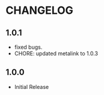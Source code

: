 # CHANGELOG

## 1.0.1

- fixed bugs.
- CHORE: updated metalink to 1.0.3

## 1.0.0

- Initial Release
